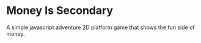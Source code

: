 # Money Is Secondary
A simple javascript adventure 2D platform game that shows the fun side of money.
